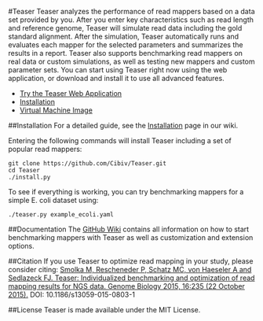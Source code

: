 #Teaser
Teaser analyzes the performance of read mappers based on a data set provided by you. After you enter key characteristics such as read length and reference genome, Teaser will simulate read data including the gold standard alignment. After the simulation, Teaser automatically runs and evaluates each mapper for the selected parameters and summarizes the results in a report. Teaser also supports benchmarking read mappers on real data or custom simulations, as well as testing new mappers and custom parameter sets. You can start using Teaser right now using the web application, or download and install it to use all advanced features.

* [Try the Teaser Web Application](http://teaser.cibiv.univie.ac.at)
* [Installation](https://github.com/Cibiv/Teaser/wiki/Installation)
* [Virtual Machine Image](https://github.com/Cibiv/Teaser/Virtual-Machine-Image)

##Installation
For a detailed guide, see the [Installation](https://github.com/Cibiv/Teaser/wiki/Installation) page in our wiki.

Entering the following commands will install Teaser including a set of popular read mappers:
```
git clone https://github.com/Cibiv/Teaser.git
cd Teaser
./install.py
```
To see if everything is working, you can try benchmarking mappers for a simple E. coli dataset using:

```
./teaser.py example_ecoli.yaml
```

##Documentation
The [GitHub Wiki](https://github.com/Cibiv/Teaser/wiki) contains all information on how to start benchmarking mappers with Teaser as well as customization and extension options.

##Citation
If you use Teaser to optimize read mapping in your study, please consider citing: [Smolka M, Rescheneder P, Schatz MC, von Haeseler A and Sedlazeck FJ. Teaser: Individualized benchmarking and optimization of read mapping results for NGS data. Genome Biology 2015, 16:235 (22 October 2015).](http://www.genomebiology.com/2015/16/1/235) DOI: 10.1186/s13059-015-0803-1

##License
Teaser is made available under the MIT License.
